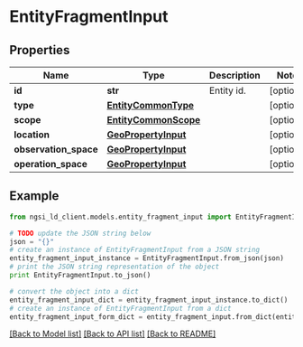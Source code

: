 # EntityFragmentInput


## Properties
Name | Type | Description | Notes
------------ | ------------- | ------------- | -------------
**id** | **str** | Entity id.  | [optional] 
**type** | [**EntityCommonType**](EntityCommonType.md) |  | [optional] 
**scope** | [**EntityCommonScope**](EntityCommonScope.md) |  | [optional] 
**location** | [**GeoPropertyInput**](GeoPropertyInput.md) |  | [optional] 
**observation_space** | [**GeoPropertyInput**](GeoPropertyInput.md) |  | [optional] 
**operation_space** | [**GeoPropertyInput**](GeoPropertyInput.md) |  | [optional] 

## Example

```python
from ngsi_ld_client.models.entity_fragment_input import EntityFragmentInput

# TODO update the JSON string below
json = "{}"
# create an instance of EntityFragmentInput from a JSON string
entity_fragment_input_instance = EntityFragmentInput.from_json(json)
# print the JSON string representation of the object
print EntityFragmentInput.to_json()

# convert the object into a dict
entity_fragment_input_dict = entity_fragment_input_instance.to_dict()
# create an instance of EntityFragmentInput from a dict
entity_fragment_input_form_dict = entity_fragment_input.from_dict(entity_fragment_input_dict)
```
[[Back to Model list]](../README.md#documentation-for-models) [[Back to API list]](../README.md#documentation-for-api-endpoints) [[Back to README]](../README.md)


